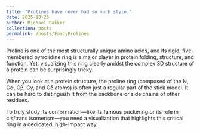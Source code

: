 ```yaml
---
title: "Prolines have never had so much style."
date: 2025-10-26
author: Michael Bakker
collection: posts
permalink: /posts/FancyProlines
---
```


Proline is one of the most structurally unique amino acids, and its rigid, five-membered pyrrolidine ring is a major player in protein folding, structure, and function. Yet, visualizing this ring clearly amidst the complex 3D structure of a protein can be surprisingly tricky.

When you look at a protein structure, the proline ring (composed of the N, Cα, Cβ, Cγ, and Cδ atoms) is often just a regular part of the stick model. It can be hard to distinguish it from the backbone or side chains of other residues.

To truly study its conformation—like its famous puckering or its role in cis/trans isomerism—you need a visualization that highlights this critical ring in a dedicated, high-impact way.

